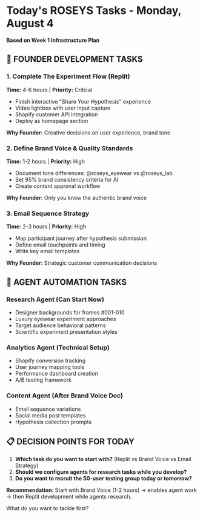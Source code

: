 # Today's ROSEYS Tasks - Monday, August 4

**Based on Week 1 Infrastructure Plan**

## 🎯 **FOUNDER DEVELOPMENT TASKS**

### **1. Complete The Experiment Flow (Replit)**
**Time:** 4-6 hours | **Priority:** Critical
- Finish interactive "Share Your Hypothesis" experience
- Video lightbox with user input capture
- Shopify customer API integration
- Deploy as homepage section

**Why Founder:** Creative decisions on user experience, brand tone

### **2. Define Brand Voice & Quality Standards**
**Time:** 1-2 hours | **Priority:** High  
- Document tone differences: @roseys_eyewear vs @roseys_lab
- Set 95% brand consistency criteria for AI
- Create content approval workflow

**Why Founder:** Only you know the authentic brand voice

### **3. Email Sequence Strategy**
**Time:** 2-3 hours | **Priority:** High
- Map participant journey after hypothesis submission
- Define email touchpoints and timing
- Write key email templates

**Why Founder:** Strategic customer communication decisions

## 🤖 **AGENT AUTOMATION TASKS**

### **Research Agent (Can Start Now)**
- Designer backgrounds for frames #001-010
- Luxury eyewear experiment approaches
- Target audience behavioral patterns
- Scientific experiment presentation styles

### **Analytics Agent (Technical Setup)**
- Shopify conversion tracking
- User journey mapping tools
- Performance dashboard creation
- A/B testing framework

### **Content Agent (After Brand Voice Doc)**
- Email sequence variations
- Social media post templates
- Hypothesis collection prompts

## 📋 **DECISION POINTS FOR TODAY**

1. **Which task do you want to start with?** (Replit vs Brand Voice vs Email Strategy)
2. **Should we configure agents for research tasks while you develop?**
3. **Do you want to recruit the 50-user testing group today or tomorrow?**

**Recommendation:** Start with Brand Voice (1-2 hours) → enables agent work → then Replit development while agents research.

What do you want to tackle first?